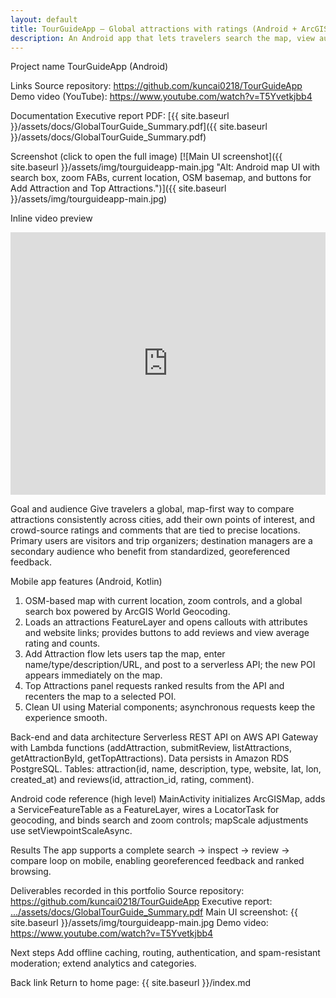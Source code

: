 ```yaml
---
layout: default
title: TourGuideApp — Global attractions with ratings (Android + ArcGIS Runtime)
description: An Android app that lets travelers search the map, view authoritative attractions, add custom POIs, and submit 1–5 ratings with comments. Backed by AWS API Gateway + Lambda and PostgreSQL; front end built with ArcGIS Runtime SDK for Android.
---
```


Project name
TourGuideApp (Android)

Links
Source repository: https://github.com/kuncai0218/TourGuideApp
Demo video (YouTube): https://www.youtube.com/watch?v=T5Yvetkjbb4

Documentation
Executive report PDF: [{{ site.baseurl }}/assets/docs/GlobalTourGuide_Summary.pdf]({{ site.baseurl }}/assets/docs/GlobalTourGuide_Summary.pdf)

Screenshot (click to open the full image)
[![Main UI screenshot]({{ site.baseurl }}/assets/img/tourguideapp-main.jpg "Alt: Android map UI with search box, zoom FABs, current location, OSM basemap, and buttons for Add Attraction and Top Attractions.")]({{ site.baseurl }}/assets/img/tourguideapp-main.jpg)

Inline video preview
<iframe width="100%" height="420" src="https://www.youtube.com/embed/T5Yvetkjbb4" title="TourGuideApp — final demo" frameborder="0" allow="accelerometer; autoplay; clipboard-write; encrypted-media; gyroscope; picture-in-picture" allowfullscreen loading="lazy"></iframe>

Goal and audience
Give travelers a global, map-first way to compare attractions consistently across cities, add their own points of interest, and crowd-source ratings and comments that are tied to precise locations. Primary users are visitors and trip organizers; destination managers are a secondary audience who benefit from standardized, georeferenced feedback.

Mobile app features (Android, Kotlin)
1) OSM-based map with current location, zoom controls, and a global search box powered by ArcGIS World Geocoding.
2) Loads an attractions FeatureLayer and opens callouts with attributes and website links; provides buttons to add reviews and view average rating and counts.
3) Add Attraction flow lets users tap the map, enter name/type/description/URL, and post to a serverless API; the new POI appears immediately on the map.
4) Top Attractions panel requests ranked results from the API and recenters the map to a selected POI.
5) Clean UI using Material components; asynchronous requests keep the experience smooth.

Back-end and data architecture
Serverless REST API on AWS API Gateway with Lambda functions (addAttraction, submitReview, listAttractions, getAttractionById, getTopAttractions). Data persists in Amazon RDS PostgreSQL. Tables: attraction(id, name, description, type, website, lat, lon, created_at) and reviews(id, attraction_id, rating, comment).

Android code reference (high level)
MainActivity initializes ArcGISMap, adds a ServiceFeatureTable as a FeatureLayer, wires a LocatorTask for geocoding, and binds search and zoom controls; mapScale adjustments use setViewpointScaleAsync.

Results
The app supports a complete search → inspect → review → compare loop on mobile, enabling georeferenced feedback and ranked browsing.

Deliverables recorded in this portfolio
Source repository: https://github.com/kuncai0218/TourGuideApp
Executive report: [.../assets/docs/GlobalTourGuide_Summary.pdf](.../assets/docs/GlobalTourGuide_Summary.pdf)
Main UI screenshot: {{ site.baseurl }}/assets/img/tourguideapp-main.jpg
Demo video: https://www.youtube.com/watch?v=T5Yvetkjbb4

Next steps
Add offline caching, routing, authentication, and spam-resistant moderation; extend analytics and categories.

Back link
Return to home page: {{ site.baseurl }}/index.md
